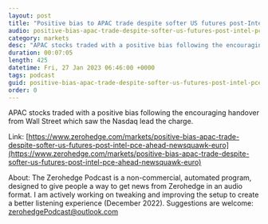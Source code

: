 ```yaml
---
layout: post
title: "Positive bias to APAC trade despite softer US futures post-Intel, PCE ahead - Newsquawk Euro Market Open"
audio: positive-bias-apac-trade-despite-softer-us-futures-post-intel-pce-ahead-newsquawk-euro-0
category: markets
desc: "APAC stocks traded with a positive bias following the encouraging handover from Wall Street which saw the Nasdaq lead the charge."
duration: 00:07:05
length: 425
datetime: Fri, 27 Jan 2023 06:46:00 +0000
tags: podcast
guid: positive-bias-apac-trade-despite-softer-us-futures-post-intel-pce-ahead-newsquawk-euro-0
order: 0
---
```

APAC stocks traded with a positive bias following the encouraging handover from Wall Street which saw the Nasdaq lead the charge.

Link: [https://www.zerohedge.com/markets/positive-bias-apac-trade-despite-softer-us-futures-post-intel-pce-ahead-newsquawk-euro](https://www.zerohedge.com/markets/positive-bias-apac-trade-despite-softer-us-futures-post-intel-pce-ahead-newsquawk-euro)

About: The Zerohedge Podcast is a non-commercial, automated program, designed to give people a way to get news from Zerohedge in an audio format.  I am actively working on tweaking and improving the setup to create a better listening experience (December 2022).  Suggestions are welcome: [zerohedgePodcast@outlook.com](mailto:zerohedgePodcast@outlook.com)